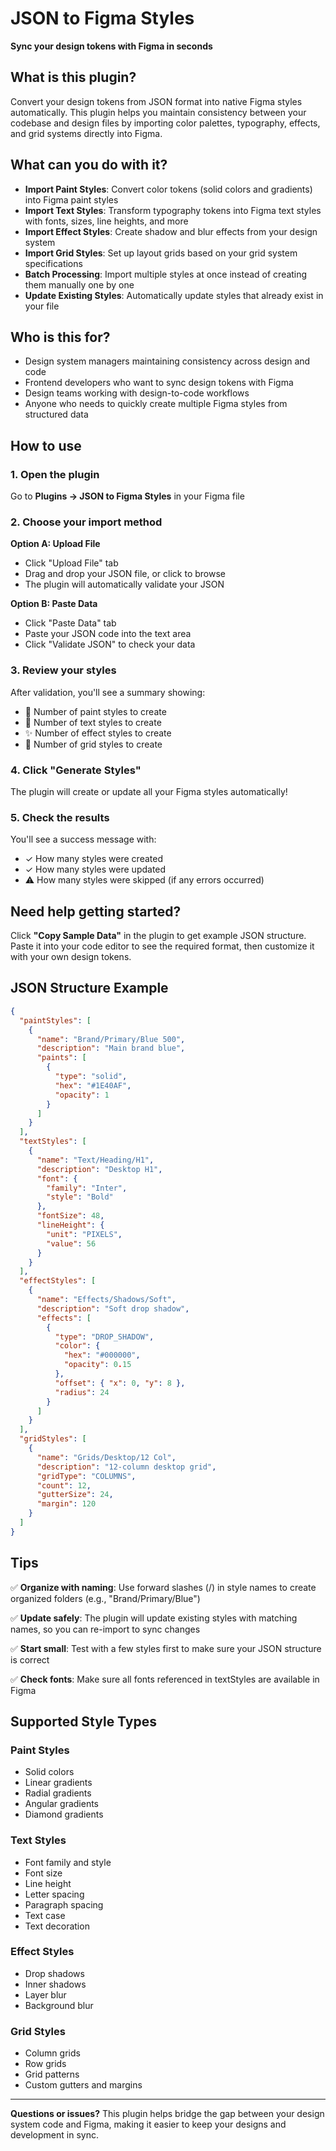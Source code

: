 # JSON to Figma Styles

**Sync your design tokens with Figma in seconds**

## What is this plugin?

Convert your design tokens from JSON format into native Figma styles automatically. This plugin helps you maintain consistency between your codebase and design files by importing color palettes, typography, effects, and grid systems directly into Figma.

## What can you do with it?

- **Import Paint Styles**: Convert color tokens (solid colors and gradients) into Figma paint styles
- **Import Text Styles**: Transform typography tokens into Figma text styles with fonts, sizes, line heights, and more
- **Import Effect Styles**: Create shadow and blur effects from your design system
- **Import Grid Styles**: Set up layout grids based on your grid system specifications
- **Batch Processing**: Import multiple styles at once instead of creating them manually one by one
- **Update Existing Styles**: Automatically update styles that already exist in your file

## Who is this for?

- Design system managers maintaining consistency across design and code
- Frontend developers who want to sync design tokens with Figma
- Design teams working with design-to-code workflows
- Anyone who needs to quickly create multiple Figma styles from structured data

## How to use

### 1. Open the plugin
Go to **Plugins → JSON to Figma Styles** in your Figma file

### 2. Choose your import method

**Option A: Upload File**
- Click "Upload File" tab
- Drag and drop your JSON file, or click to browse
- The plugin will automatically validate your JSON

**Option B: Paste Data**
- Click "Paste Data" tab
- Paste your JSON code into the text area
- Click "Validate JSON" to check your data

### 3. Review your styles
After validation, you'll see a summary showing:
- 🎨 Number of paint styles to create
- 📝 Number of text styles to create
- ✨ Number of effect styles to create
- 📐 Number of grid styles to create

### 4. Click "Generate Styles"
The plugin will create or update all your Figma styles automatically!

### 5. Check the results
You'll see a success message with:
- ✓ How many styles were created
- ✓ How many styles were updated
- ⚠ How many styles were skipped (if any errors occurred)

## Need help getting started?

Click **"Copy Sample Data"** in the plugin to get example JSON structure. Paste it into your code editor to see the required format, then customize it with your own design tokens.

## JSON Structure Example

```json
{
  "paintStyles": [
    {
      "name": "Brand/Primary/Blue 500",
      "description": "Main brand blue",
      "paints": [
        {
          "type": "solid",
          "hex": "#1E40AF",
          "opacity": 1
        }
      ]
    }
  ],
  "textStyles": [
    {
      "name": "Text/Heading/H1",
      "description": "Desktop H1",
      "font": {
        "family": "Inter",
        "style": "Bold"
      },
      "fontSize": 48,
      "lineHeight": {
        "unit": "PIXELS",
        "value": 56
      }
    }
  ],
  "effectStyles": [
    {
      "name": "Effects/Shadows/Soft",
      "description": "Soft drop shadow",
      "effects": [
        {
          "type": "DROP_SHADOW",
          "color": {
            "hex": "#000000",
            "opacity": 0.15
          },
          "offset": { "x": 0, "y": 8 },
          "radius": 24
        }
      ]
    }
  ],
  "gridStyles": [
    {
      "name": "Grids/Desktop/12 Col",
      "description": "12-column desktop grid",
      "gridType": "COLUMNS",
      "count": 12,
      "gutterSize": 24,
      "margin": 120
    }
  ]
}
```

## Tips

✅ **Organize with naming**: Use forward slashes (/) in style names to create organized folders (e.g., "Brand/Primary/Blue")

✅ **Update safely**: The plugin will update existing styles with matching names, so you can re-import to sync changes

✅ **Start small**: Test with a few styles first to make sure your JSON structure is correct

✅ **Check fonts**: Make sure all fonts referenced in textStyles are available in Figma

## Supported Style Types

### Paint Styles
- Solid colors
- Linear gradients
- Radial gradients
- Angular gradients
- Diamond gradients

### Text Styles
- Font family and style
- Font size
- Line height
- Letter spacing
- Paragraph spacing
- Text case
- Text decoration

### Effect Styles
- Drop shadows
- Inner shadows
- Layer blur
- Background blur

### Grid Styles
- Column grids
- Row grids
- Grid patterns
- Custom gutters and margins

---

**Questions or issues?** This plugin helps bridge the gap between your design system code and Figma, making it easier to keep your designs and development in sync.

